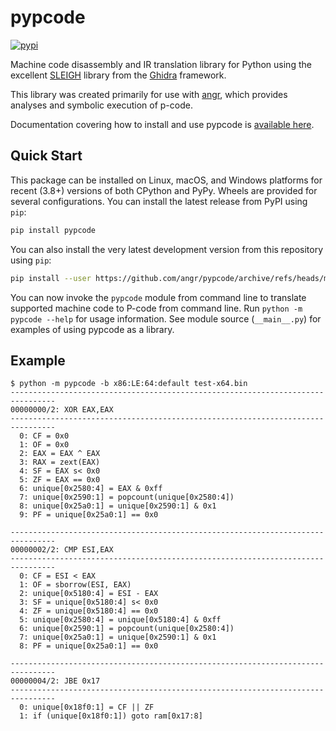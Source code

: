 pypcode
=======
[![pypi](https://img.shields.io/pypi/v/pypcode)](https://pypi.org/project/pypcode/)

Machine code disassembly and IR translation library for Python using the
excellent [SLEIGH](https://ghidra.re/courses/languages/html/sleigh.html)
library from the [Ghidra](https://ghidra-sre.org/) framework.

This library was created primarily for use with [angr](http://angr.io), which
provides analyses and symbolic execution of p-code.

Documentation covering how to install and use pypcode is
[available here](https://api.angr.io/projects/pypcode/en/stable/).

Quick Start
-----------
This package can be installed on Linux, macOS, and Windows platforms for recent
(3.8+) versions of both CPython and PyPy. Wheels are provided for several
configurations. You can install the latest release from PyPI using `pip`:

```bash
pip install pypcode
```

You can also install the very latest development version from this repository
using `pip`:

```bash
pip install --user https://github.com/angr/pypcode/archive/refs/heads/master.zip
```

You can now invoke the `pypcode` module from command line to translate supported
machine code to P-code from command line. Run `python -m pypcode --help` for
usage information. See module source (`__main__.py`) for examples of using
pypcode as a library.

Example
-------

```
$ python -m pypcode -b x86:LE:64:default test-x64.bin
--------------------------------------------------------------------------------
00000000/2: XOR EAX,EAX
--------------------------------------------------------------------------------
  0: CF = 0x0
  1: OF = 0x0
  2: EAX = EAX ^ EAX
  3: RAX = zext(EAX)
  4: SF = EAX s< 0x0
  5: ZF = EAX == 0x0
  6: unique[0x2580:4] = EAX & 0xff
  7: unique[0x2590:1] = popcount(unique[0x2580:4])
  8: unique[0x25a0:1] = unique[0x2590:1] & 0x1
  9: PF = unique[0x25a0:1] == 0x0

--------------------------------------------------------------------------------
00000002/2: CMP ESI,EAX
--------------------------------------------------------------------------------
  0: CF = ESI < EAX
  1: OF = sborrow(ESI, EAX)
  2: unique[0x5180:4] = ESI - EAX
  3: SF = unique[0x5180:4] s< 0x0
  4: ZF = unique[0x5180:4] == 0x0
  5: unique[0x2580:4] = unique[0x5180:4] & 0xff
  6: unique[0x2590:1] = popcount(unique[0x2580:4])
  7: unique[0x25a0:1] = unique[0x2590:1] & 0x1
  8: PF = unique[0x25a0:1] == 0x0

--------------------------------------------------------------------------------
00000004/2: JBE 0x17
--------------------------------------------------------------------------------
  0: unique[0x18f0:1] = CF || ZF
  1: if (unique[0x18f0:1]) goto ram[0x17:8]
```
